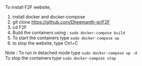 To install F2F website, 

1. install docker and docker-compose
2. git clone https://github.com/Dheemanth-gr/F2F
3. cd F2F 
4. Build the containers using : `sudo docker-compose build`
6. To start the containers type `sudo docker-compose up`
5. to stop the website, type Ctrl+C

Note : To run in detached mode type `sudo docker-compose up -d` <br>
       To stop the containers type `sudo docker-compose stop` 

